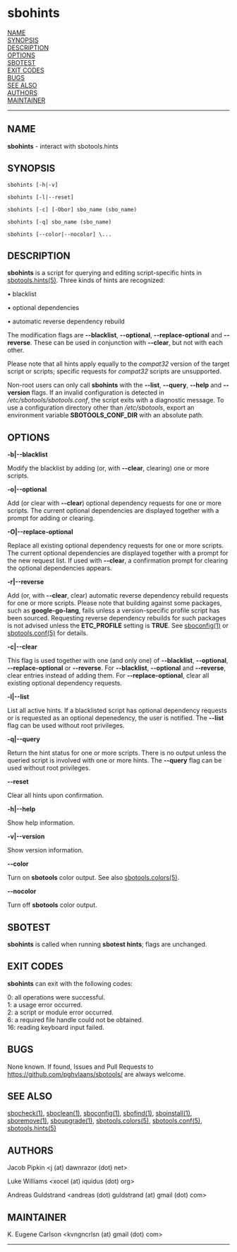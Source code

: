 # sbohints

[NAME](#name)\
[SYNOPSIS](#synopsis)\
[DESCRIPTION](#description)\
[OPTIONS](#options)\
[SBOTEST](#sbotest)\
[EXIT CODES](#exit-codes)\
[BUGS](#bugs)\
[SEE ALSO](#see-also)\
[AUTHORS](#authors)\
[MAINTAINER](#maintainer)

------------------------------------------------------------------------

## NAME

**sbohints** - interact with sbotools.hints

## SYNOPSIS

    sbohints [-h|-v]

    sbohints [-l|--reset]

    sbohints [-c] [-Obor] sbo_name (sbo_name)

    sbohints [-q] sbo_name (sbo_name)

    sbohints [--color|--nocolor] \...

## DESCRIPTION

**sbohints** is a script for querying and editing script-specific hints
in [sbotools.hints(5)](sbotools.hints.5.md). Three kinds of hints are recognized:

• blacklist

• optional dependencies

• automatic reverse dependency rebuild

The modification flags are **\--blacklist**, **\--optional**,
**\--replace-optional** and **\--reverse**. These can be used in
conjunction with **\--clear**, but not with each other.

Please note that all hints apply equally to the *compat32* version of
the target script or scripts; specific requests for *compat32* scripts
are unsupported.

Non-root users can only call **sbohints** with the **\--list**,
**\--query**, **\--help** and **\--version** flags. If an invalid
configuration is detected in */etc/sbotools/sbotools.conf*, the script
exits with a diagnostic message. To use a configuration directory other
than */etc/sbotools*, export an environment variable
**SBOTOOLS_CONF_DIR** with an absolute path.

## OPTIONS

**-b\|\--blacklist**

Modify the blacklist by adding (or, with **\--clear**, clearing) one or
more scripts.

**-o\|\--optional**

Add (or clear with **\--clear**) optional dependency requests for one or
more scripts. The current optional dependencies are displayed together
with a prompt for adding or clearing.

**-O\|\--replace-optional**

Replace all existing optional dependency requests for one or more
scripts. The current optional dependencies are displayed together with a
prompt for the new request list. If used with **\--clear**, a
confirmation prompt for clearing the optional dependencies appears.

**-r\|\--reverse**

Add (or, with **\--clear**, clear) automatic reverse dependency rebuild
requests for one or more scripts. Please note that building against some
packages, such as **google-go-lang**, fails unless a version-specific
profile script has been sourced. Requesting reverse dependency rebuilds
for such packages is not advised unless the **ETC_PROFILE** setting is
**TRUE**. See [sboconfig(1)](sboconfig.1.md) or [sbotools.conf(5)](sbotools.conf.5.md) for details.

**-c\|\--clear**

This flag is used together with one (and only one) of **\--blacklist**,
**\--optional**, **\--replace-optional** or **\--reverse**. For
**\--blacklist**, **\--optional** and **\--reverse**, clear entries
instead of adding them. For **\--replace-optional**, clear all existing
optional dependency requests.

**-l\|\--list**

List all active hints. If a blacklisted script has optional dependency
requests or is requested as an optional depenedency, the user is
notified. The **\--list** flag can be used without root privileges.

**-q\|\--query**

Return the hint status for one or more scripts. There is no output
unless the queried script is involved with one or more hints. The
**\--query** flag can be used without root privileges.

**\--reset**

Clear all hints upon confirmation.

**-h\|\--help**

Show help information.

**-v\|\--version**

Show version information.

**\--color**

Turn on **sbotools** color output. See also [sbotools.colors(5)](sbotools.colors.5.md).

**\--nocolor**

Turn off **sbotools** color output.

## SBOTEST

**sbohints** is called when running **sbotest hints**; flags are
unchanged.

## EXIT CODES

**sbohints** can exit with the following codes:

0: all operations were successful.\
1: a usage error occurred.\
2: a script or module error occurred.\
6: a required file handle could not be obtained.\
16: reading keyboard input failed.

## BUGS

None known. If found, Issues and Pull Requests to
<https://github.com/pghvlaans/sbotools/> are always welcome.

## SEE ALSO

[sbocheck(1)](sbocheck.1.md), [sboclean(1)](sboclean.1.md), [sboconfig(1)](sboconfig.1.md), [sbofind(1)](sbofind.1.md), [sboinstall(1)](sboinstall.1.md),
[sboremove(1)](sboremove.1.md), [sboupgrade(1)](sboupgrade.1.md), [sbotools.colors(5)](sbotools.colors.5.md), [sbotools.conf(5)](sbotools.conf.5.md),
[sbotools.hints(5)](sbotools.hints.5.md)

## AUTHORS

Jacob Pipkin \<j (at) dawnrazor (dot) net\>

Luke Williams \<xocel (at) iquidus (dot) org\>

Andreas Guldstrand \<andreas (dot) guldstrand (at) gmail (dot) com\>

## MAINTAINER

K. Eugene Carlson \<kvngncrlsn (at) gmail (dot) com\>

------------------------------------------------------------------------
